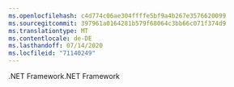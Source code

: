 ```yaml
---
ms.openlocfilehash: c4d774c06ae304ffffe5bf9a4b267e3576620099
ms.sourcegitcommit: 397961a0164281b579f68064c3bb66c071f374d9
ms.translationtype: MT
ms.contentlocale: de-DE
ms.lasthandoff: 07/14/2020
ms.locfileid: "71140249"
---
```

<span data-ttu-id="eb173-101">.NET Framework</span><span class="sxs-lookup"><span data-stu-id="eb173-101">.NET Framework</span></span>